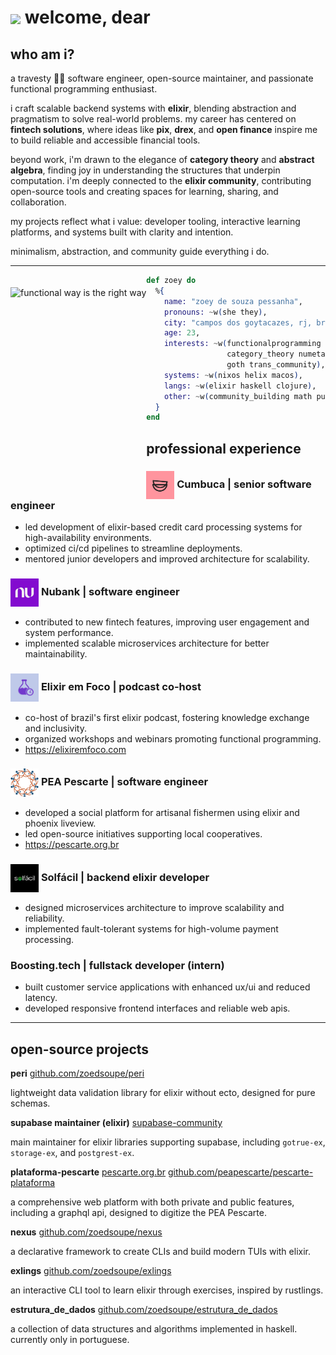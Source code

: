 # <img align="center" src="./assets/eevee.png" height="75px" /> welcome, dear

## who am i?

a travesty 🏳️‍⚧️ software engineer, open-source maintainer, and passionate functional programming enthusiast.  

i craft scalable backend systems with **elixir**, blending abstraction and pragmatism to solve real-world problems. my career has centered on **fintech solutions**, where ideas like **pix**, **drex**, and **open finance** inspire me to build reliable and accessible financial tools.  

beyond work, i'm drawn to the elegance of **category theory** and **abstract algebra**, finding joy in understanding the structures that underpin computation. i'm deeply connected to the **elixir community**, contributing open-source tools and creating spaces for learning, sharing, and collaboration.  

my projects reflect what i value: developer tooling, interactive learning platforms, and systems built with clarity and intention.  

minimalism, abstraction, and community guide everything i do.  

---

<img src="./assets/functional.jpg"
     alt="functional way is the right way"
     style="margin-top:20px;"
     height="305px"
     align="left" />

```elixir
def zoey do
  %{
    name: "zoey de souza pessanha",
    pronouns: ~w(she they),
    city: "campos dos goytacazes, rj, br",
    age: 23,
    interests: ~w(functionalprogramming open_source
                  category_theory numetal goth_metal
                  goth trans_community),
    systems: ~w(nixos helix macos),
    langs: ~w(elixir haskell clojure),
    other: ~w(community_building math puns)
  }
end
```

## professional experience

### <img src="./assets/logo_cumbuca.png" alt="Cumbuca logo" height="45px" align="center" /> **Cumbuca** | senior software engineer  

- led development of elixir-based credit card processing systems for high-availability environments.  
- optimized ci/cd pipelines to streamline deployments.  
- mentored junior developers and improved architecture for scalability.  

### <img src="./assets/logo_nubank.jpeg" alt="Nubank logo" height="45px" align="center" /> **Nubank** | software engineer  

- contributed to new fintech features, improving user engagement and system performance.  
- implemented scalable microservices architecture for better maintainability.  

### <img src="./assets/logo_elixiremfoco.png" alt="Elixir em Foco logo" height="45px" align="center" /> **Elixir em Foco** | podcast co-host  

- co-host of brazil's first elixir podcast, fostering knowledge exchange and inclusivity.  
- organized workshops and webinars promoting functional programming.  
- https://elixiremfoco.com

### <img src="./assets/logo_pescarte.png" alt="PEA Pescarte logo" height="45px" align="center" /> **PEA Pescarte** | software engineer  

- developed a social platform for artisanal fishermen using elixir and phoenix liveview.  
- led open-source initiatives supporting local cooperatives.  
- https://pescarte.org.br

### <img src="./assets/logo_solfacil.jpeg" alt="Solfácil logo" height="45px" align="center" /> **Solfácil** | backend elixir developer  

- designed microservices architecture to improve scalability and reliability.  
- implemented fault-tolerant systems for high-volume payment processing.  

### **Boosting.tech** | fullstack developer (intern)

- built customer service applications with enhanced ux/ui and reduced latency.  
- developed responsive frontend interfaces and reliable web apis.  

---

## open-source projects

**peri**
[github.com/zoedsoupe/peri](https://github.com/zoedsoupe/peri)

lightweight data validation library for elixir without ecto, designed for pure schemas.

**supabase maintainer (elixir)**
[supabase-community](https://github.com/supabase-community)  

main maintainer for elixir libraries supporting supabase, including `gotrue-ex`, `storage-ex`, and `postgrest-ex`.

**plataforma-pescarte**
[pescarte.org.br](https://pescarte.org.br)
[github.com/peapescarte/pescarte-plataforma](https://github.com/peapescarte/pescarte-plataforma)

a comprehensive web platform with both private and public features, including a graphql api, designed to digitize the PEA Pescarte. 

**nexus**
[github.com/zoedsoupe/nexus](https://github.com/zoedsoupe/nexus)

a declarative framework to create CLIs and build modern TUIs with elixir.

**exlings**
[github.com/zoedsoupe/exlings](https://github.com/zoedsoupe/exlings)

an interactive CLI tool to learn elixir through exercises, inspired by rustlings.

**estrutura_de_dados**
[github.com/zoedsoupe/estrutura_de_dados](https://github.com/zoedsoupe/estrutura_de_dados)

a collection of data structures and algorithms implemented in haskell. currently only in portuguese.
